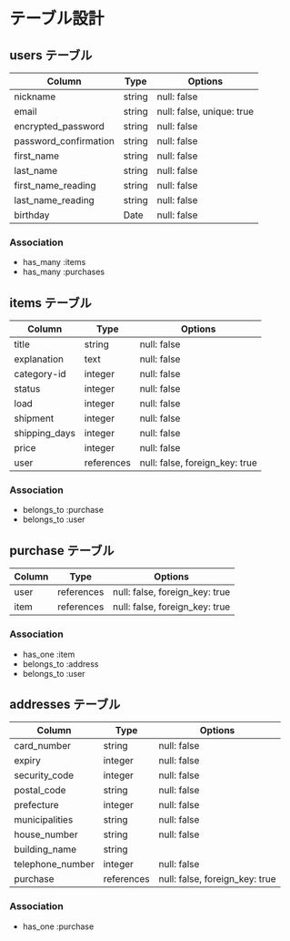 # テーブル設計

## users テーブル

| Column                  | Type     | Options                   |
| ----------------------- | -------- | ------------------------- |
| nickname                | string   | null: false               |
| email                   | string   | null: false, unique: true |
| encrypted_password      | string   | null: false               |
| password_confirmation   | string   | null: false               |
| first_name              | string   | null: false               |
| last_name               | string   | null: false               |
| first_name_reading      | string   | null: false               |
| last_name_reading       | string   | null: false               |
| birthday                | Date     | null: false               |

### Association

- has_many :items
- has_many :purchases

## items テーブル

| Column         | Type          | Options                        |
| ---------------| ------------- | ------------------------------ |
| title          | string        | null: false                    |
| explanation    | text          | null: false                    |
| category-id    | integer       | null: false                    |
| status         | integer       | null: false                    |
| load           | integer       | null: false                    |
| shipment       | integer       | null: false                    |
| shipping_days  | integer       | null: false                    |
| price          | integer       | null: false                    |
| user           | references    | null: false, foreign_key: true |

### Association

- belongs_to :purchase
- belongs_to :user

## purchase テーブル

| Column            | Type       | Options                        |
| ----------------- | ---------- | ------------------------------ |
| user              | references | null: false, foreign_key: true |
| item              | references | null: false, foreign_key: true |

### Association

- has_one :item
- belongs_to :address
- belongs_to :user

## addresses テーブル

| Column            | Type       | Options                        |
| ----------------- | ---------- | ------------------------------ |
| card_number       | string     | null: false                    |
| expiry            | integer    | null: false                    |
| security_code     | integer    | null: false                    |
| postal_code       | string     | null: false                    |
| prefecture        | integer    | null: false                    |
| municipalities    | string     | null: false                    |
| house_number      | string     | null: false                    |
| building_name     | string     |                                |
| telephone_number  | integer    | null: false                    |
| purchase          | references | null: false, foreign_key: true |

### Association

- has_one :purchase